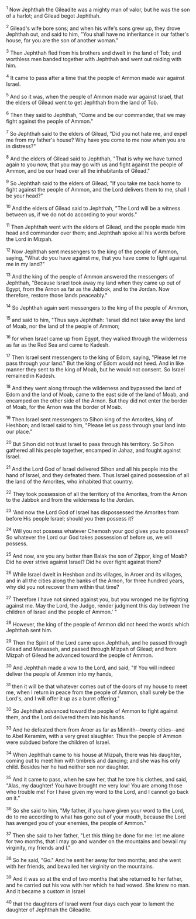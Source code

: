 <sup>1</sup> 
Now Jephthah the Gileadite was a mighty man of valor, but he was the son of a harlot; and Gilead begot Jephthah. 

<sup>2</sup> 
Gilead's wife bore sons; and when his wife's sons grew up, they drove Jephthah out, and said to him, "You shall have no inheritance in our father's house, for you are the son of another woman." 

<sup>3</sup> 
Then Jephthah fled from his brothers and dwelt in the land of Tob; and worthless men banded together with Jephthah and went out raiding with him. 

<sup>4</sup> 
It came to pass after a time that the people of Ammon made war against Israel. 

<sup>5</sup> 
And so it was, when the people of Ammon made war against Israel, that the elders of Gilead went to get Jephthah from the land of Tob. 

<sup>6</sup> 
Then they said to Jephthah, "Come and be our commander, that we may fight against the people of Ammon." 

<sup>7</sup> 
So Jephthah said to the elders of Gilead, "Did you not hate me, and expel me from my father's house? Why have you come to me now when you are in distress?" 

<sup>8</sup> 
And the elders of Gilead said to Jephthah, "That is why we have turned again to you now, that you may go with us and fight against the people of Ammon, and be our head over all the inhabitants of Gilead." 

<sup>9</sup> 
So Jephthah said to the elders of Gilead, "If you take me back home to fight against the people of Ammon, and the Lord delivers them to me, shall I be your head?" 

<sup>10</sup> 
And the elders of Gilead said to Jephthah, "The Lord will be a witness between us, if we do not do according to your words." 

<sup>11</sup> 
Then Jephthah went with the elders of Gilead, and the people made him head and commander over them; and Jephthah spoke all his words before the Lord in Mizpah. 

<sup>12</sup> 
Now Jephthah sent messengers to the king of the people of Ammon, saying, "What do you have against me, that you have come to fight against me in my land?" 

<sup>13</sup> 
And the king of the people of Ammon answered the messengers of Jephthah, "Because Israel took away my land when they came up out of Egypt, from the Arnon as far as the Jabbok, and to the Jordan. Now therefore, restore those lands peaceably." 

<sup>14</sup> 
So Jephthah again sent messengers to the king of the people of Ammon, 

<sup>15</sup> 
and said to him, "Thus says Jephthah: 'Israel did not take away the land of Moab, nor the land of the people of Ammon; 

<sup>16</sup> 
for when Israel came up from Egypt, they walked through the wilderness as far as the Red Sea and came to Kadesh. 

<sup>17</sup> 
Then Israel sent messengers to the king of Edom, saying, "Please let me pass through your land." But the king of Edom would not heed. And in like manner they sent to the king of Moab, but he would not consent. So Israel remained in Kadesh. 

<sup>18</sup> 
And they went along through the wilderness and bypassed the land of Edom and the land of Moab, came to the east side of the land of Moab, and encamped on the other side of the Arnon. But they did not enter the border of Moab, for the Arnon was the border of Moab. 

<sup>19</sup> 
Then Israel sent messengers to Sihon king of the Amorites, king of Heshbon; and Israel said to him, "Please let us pass through your land into our place." 

<sup>20</sup> 
But Sihon did not trust Israel to pass through his territory. So Sihon gathered all his people together, encamped in Jahaz, and fought against Israel. 

<sup>21</sup> 
And the Lord God of Israel delivered Sihon and all his people into the hand of Israel, and they defeated them. Thus Israel gained possession of all the land of the Amorites, who inhabited that country. 

<sup>22</sup> 
They took possession of all the territory of the Amorites, from the Arnon to the Jabbok and from the wilderness to the Jordan. 

<sup>23</sup> 
'And now the Lord God of Israel has dispossessed the Amorites from before His people Israel; should you then possess it? 

<sup>24</sup> 
Will you not possess whatever Chemosh your god gives you to possess? So whatever the Lord our God takes possession of before us, we will possess. 

<sup>25</sup> 
And now, are you any better than Balak the son of Zippor, king of Moab? Did he ever strive against Israel? Did he ever fight against them? 

<sup>26</sup> 
While Israel dwelt in Heshbon and its villages, in Aroer and its villages, and in all the cities along the banks of the Arnon, for three hundred years, why did you not recover them within that time? 

<sup>27</sup> 
Therefore I have not sinned against you, but you wronged me by fighting against me. May the Lord, the Judge, render judgment this day between the children of Israel and the people of Ammon.' " 

<sup>28</sup> 
However, the king of the people of Ammon did not heed the words which Jephthah sent him.

<sup>29</sup> 
Then the Spirit of the Lord came upon Jephthah, and he passed through Gilead and Manasseh, and passed through Mizpah of Gilead; and from Mizpah of Gilead he advanced toward the people of Ammon. 

<sup>30</sup> 
And Jephthah made a vow to the Lord, and said, "If You will indeed deliver the people of Ammon into my hands, 

<sup>31</sup> 
then it will be that whatever comes out of the doors of my house to meet me, when I return in peace from the people of Ammon, shall surely be the Lord's, and I will offer it up as a burnt offering." 

<sup>32</sup> 
So Jephthah advanced toward the people of Ammon to fight against them, and the Lord delivered them into his hands. 

<sup>33</sup> 
And he defeated them from Aroer as far as Minnith--twenty cities--and to Abel Keramim, with a very great slaughter. Thus the people of Ammon were subdued before the children of Israel.

<sup>34</sup> 
When Jephthah came to his house at Mizpah, there was his daughter, coming out to meet him with timbrels and dancing; and she was his only child. Besides her he had neither son nor daughter. 

<sup>35</sup> 
And it came to pass, when he saw her, that he tore his clothes, and said, "Alas, my daughter! You have brought me very low! You are among those who trouble me! For I have given my word to the Lord, and I cannot go back on it." 

<sup>36</sup> 
So she said to him, "My father, if you have given your word to the Lord, do to me according to what has gone out of your mouth, because the Lord has avenged you of your enemies, the people of Ammon." 

<sup>37</sup> 
Then she said to her father, "Let this thing be done for me: let me alone for two months, that I may go and wander on the mountains and bewail my virginity, my friends and I." 

<sup>38</sup> 
So he said, "Go." And he sent her away for two months; and she went with her friends, and bewailed her virginity on the mountains. 

<sup>39</sup> 
And it was so at the end of two months that she returned to her father, and he carried out his vow with her which he had vowed. She knew no man. And it became a custom in Israel 

<sup>40</sup> 
that the daughters of Israel went four days each year to lament the daughter of Jephthah the Gileadite.